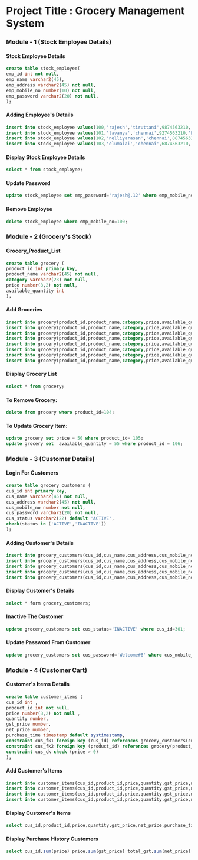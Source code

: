 # Project Title : Grocery Management System

### Module - 1 (Stock Employee Details) 

#### Stock Employee Details
```sql
create table stock_employee(
emp_id int not null,
emp_name varchar2(45),
emp_address varchar2(45) not null,
emp_mobile_no number(10) not null,
emp_password varchar2(20) not null,
);
```

#### Adding Employee's Details
```sql
insert into stock_employee values(100,'rajesh','tiruttani',9874563210,'Rajesh1234#');
insert into stock_employee values(101,'lavanya','chennai',9274563210,'Lavanya123@');
insert into stock_employee values(102,'nelliyarasan','chennai',8874563210,'Nelliyarasan12$');
insert into stock_employee values(103,'elumalai','chennai',6874563210,'Elumalai234%');
```

#### Display Stock Employee Details
```sql
select * from stock_employee;
```

#### Update Password
```sql
update stock_employee set emp_password='rajesh@.12' where emp_mobile_no = 9874563210 ;
```

#### Remove Employee 
```sql
delete stock_employee where emp_mobile_no=100;
```


### Module - 2 (Grocery's Stock)

#### Grocery_Product_List
```sql
create table grocery (
product_id int primary key,
product_name varchar2(45) not null, 
category varchar2(23) not null, 
price number(8,2) not null, 
available_quantity int
);
```

#### Add Groceries
```sql
insert into grocery(product_id,product_name,category,price,available_quantity)values (201,'bengal gram(250g)','cereals and pulses',80,30);
insert into grocery(product_id,product_name,category,price,available_quantity)values (202,'green gram(250g)','cereals and pulses',70,30);
insert into grocery(product_id,product_name,category,price,available_quantity)values (203,'corn flour(250g)','flours',40,30);
insert into grocery(product_id,product_name,category,price,available_quantity)values (204,'onion (1kg)','vegetables',110,40);
insert into grocery(product_id,product_name,category,price,available_quantity)values (205,'apple (1kg)','fruits',80,10);
insert into grocery(product_id,product_name,category,price,available_quantity)values (206,'cloves (10g)','spices',30,40);
insert into grocery(product_id,product_name,category,price,available_quantity)values (207,'almond','dry fruits',30,60);
insert into grocery(product_id,product_name,category,price,available_quantity)values (208,'semolina (250g)','miscellaneous',50,30);
```

#### Display Grocery List
```sql
select * from grocery;
```

#### To Remove Grocery:
```sql
delete from grocery where product_id=104;
```

#### To Update Grocery Item:
```sql
update grocery set price = 50 where product_id= 105;
update grocery set  available_quantity = 55 where product_id = 106;
```


### Module - 3 (Customer Details)

#### Login For Customers
```sql
create table grocery_customers (
cus_id int primary key, 
cus_name varchar2(45) not null,
cus_address varchar2(45) not null,
cus_mobile_no number not null,
cus_password varchar2(20) not null,
cus_status varchar2(22) default 'ACTIVE',
check(status in ('ACTIVE','INACTIVE'))
);
```

#### Adding Customer's Details
```sql
insert into grocery_customers(cus_id,cus_name,cus_address,cus_mobile_no,cus_password) values(301,'raj',1234567890,'Grocer123@');
insert into grocery_customers(cus_id,cus_name,cus_address,cus_mobile_no,cus_password) values(300,'rajesh',8465528191,'sanjay123');
insert into grocery_customers(cus_id,cus_name,cus_address,cus_mobile_no,cus_password) values(302,'ram',1234567890,'mani123');
insert into grocery_customers(cus_id,cus_name,cus_address,cus_mobile_no,cus_password) values(303,'ramesh',1234567890,'karthi123');
insert into grocery_customers(cus_id,cus_name,cus_address,cus_mobile_no,cus_password) values(304,'raju',1234567890,'vigne123');
```

#### Display Customer's Details
```sql
select * form grocery_customers;
```

#### Inactive The Customer
```sql
update grocery_customers set cus_status='INACTIVE' where cus_id=301;
```

#### Update Password From Customer
```sql
update grocery_customers set cus_password='Welcome#6' where cus_mobile_no=1234567890;
```


### Module - 4 (Customer Cart)

#### Customer's Items Details
```sql
create table customer_items (
cus_id int ,
product_id int not null,   
price number(8,2) not null ,
quantity number,
gst_price number,
net_price number,
purchase_time timestamp default systimestamp,
constraint cus_fk1 foreign key (cus_id) references grocery_customers(cus_id),
constraint cus_fk2 foreign key (product_id) references grocery(product_id),
constraint cus_ck check (price > 0)
);
```

#### Add Customer's Items
```sql
insert into customer_items(cus_id,product_id,price,quantity,gst_price,net_price) values (300,205,80,1.5,14.4,134.4);
insert into customer_items(cus_id,product_id,price,quantity,gst_price,net_price) values (301,206,30,1,5.4,35.4);
insert into customer_items(cus_id,product_id,price,quantity,gst_price,net_price) values (302,208,50,1.5,13.5,88.5);
insert into customer_items(cus_id,product_id,price,quantity,gst_price,net_price) values (303,207,30,3,16.2,106.2);
```

#### Display Customer's Items
```sql
select cus_id,product_id,price,quantity,gst_price,net_price,purchase_time from customer_items;
```

#### Display Purchase History Customers
```sql
select cus_id,sum(price) price,sum(gst_price) total_gst,sum(net_price) grant_total from customer_items group by cus_id order by sum(net_price) desc;
```
